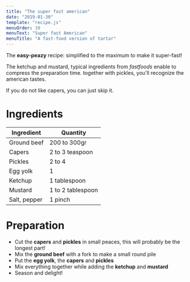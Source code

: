 ```yaml
---
title: "The super fast american"
date: "2019-01-30"
template: "recipe.js"
menuOrder: 30
menuText: "Super fast American"
menuTitle: "A fast-food version of tartar"
---
```



The **easy-peazy** recipe: simplified to the maximum to make it super-fast!

The ketchup and mustard, typical ingredients from _fastfoods_ enable to compress the preparation time.
together with pickles, you'll recognize the american tastes.

If you do not like capers, you can just skip it.

# Ingredients

| Ingredient	    | Quantity          |
| ----------------- | ----------------- |
| Ground beef       | 200 to 300gr      |
| Capers 	        | 2 to 3 teaspoon   |
| Pickles           | 2 to 4            |
| Egg yolk          | 1                 |
| Ketchup           | 1 tablespoon      |
| Mustard           | 1 to 2 tablespoon |
| Salt, pepper      | 1 pinch           |

# Preparation

- Cut the **capers** and **pickles** in small peaces, this will probably be the longest part!
- Mix the **ground beef** with a fork to make a small round pile
- Put the **egg yolk**, the **capers** and **pickles**
- Mix everything together while adding the **ketchup** and **mustard**
- Season and delight!

